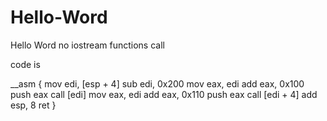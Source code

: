 # Hello-Word
Hello Word no iostream functions call

code is

__asm {
    mov edi, [esp + 4]
    sub edi, 0x200
    mov eax, edi
    add eax, 0x100
    push eax
    call [edi]
    mov eax, edi
    add eax, 0x110
    push eax
    call [edi + 4]
    add esp, 8
    ret
 }
